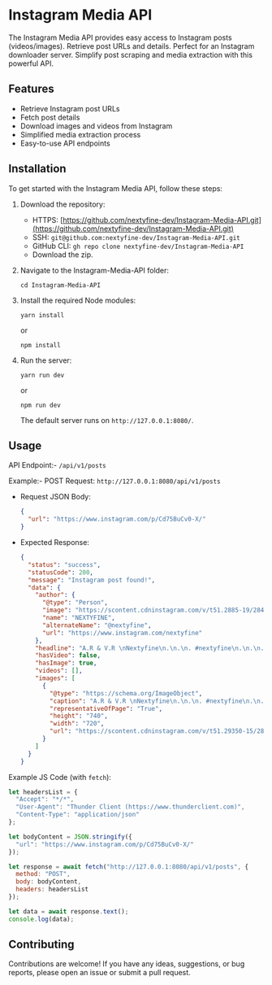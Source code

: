 # Instagram Media API

The Instagram Media API provides easy access to Instagram posts (videos/images). Retrieve post URLs and details. Perfect for an Instagram downloader server. Simplify post scraping and media extraction with this powerful API.

## Features

- Retrieve Instagram post URLs
- Fetch post details
- Download images and videos from Instagram
- Simplified media extraction process
- Easy-to-use API endpoints

## Installation

To get started with the Instagram Media API, follow these steps:

1. Download the repository:
   - HTTPS: [https://github.com/nextyfine-dev/Instagram-Media-API.git](https://github.com/nextyfine-dev/Instagram-Media-API.git)
   - SSH: `git@github.com:nextyfine-dev/Instagram-Media-API.git`
   - GitHub CLI: `gh repo clone nextyfine-dev/Instagram-Media-API`
   - Download the zip.

2. Navigate to the Instagram-Media-API folder:
   ```
   cd Instagram-Media-API
   ```

3. Install the required Node modules:
   ```
   yarn install
   ```
   or
   ```
   npm install
   ```

4. Run the server:
   ```
   yarn run dev
   ```
   or
   ```
   npm run dev
   ```
   The default server runs on `http://127.0.0.1:8080/`.

## Usage

API Endpoint:- `/api/v1/posts`

Example:-
POST Request: `http://127.0.0.1:8080/api/v1/posts`

- Request JSON Body:
  ```json
  {
    "url": "https://www.instagram.com/p/Cd75BuCv0-X/"
  }
  ```

- Expected Response:
  ```json
  {
    "status": "success",
    "statusCode": 200,
    "message": "Instagram post found!",
    "data": {
      "author": {
        "@type": "Person",
        "image": "https://scontent.cdninstagram.com/v/t51.2885-19/284537464_749720126207805_227865564929001282_n.jpg?stp=dst-jpg_s100x100&_nc_cat=106&ccb=1-7&_nc_sid=8ae9d6&_nc_ohc=xYV6H9adgHoAX-OsfYY&_nc_ht=scontent.cdninstagram.com&oh=00_AfCHTWq3I_pwNgvDKeudPgf8_sQ55BPj6i67f1nucWcSrA&oe=64B0D991",
        "name": "NEXTYFINE",
        "alternateName": "@nextyfine",
        "url": "https://www.instagram.com/nextyfine"
      },
      "headline": "A.R & V.R \nNextyfine\n.\n.\n. #nextyfine\n.\n.\n.\n#tech #technology #technologies #new #vr #ar #facebook #instadaily #it #informationtechnology #instagood #instalike #avatar #dream #info #future #art #instapic #f4f #anime #wow #l4l #img  #next #followｍe #share #all",
      "hasVideo": false,
      "hasImage": true,
      "videos": [],
      "images": [
        {
          "@type": "https://schema.org/ImageObject",
          "caption": "A.R & V.R \nNextyfine\n.\n.\n. #nextyfine\n.\n.\n.\n#tech#technology #technologies #new #vr #ar #facebook #instadaily #it #informationtechnology #instagood #instalike #avatar #dream #info #future #art #instapic #f4f #anime #wow #l4l #img  #next #followｍe #share #all",
          "representativeOfPage": "True",
          "height": "740",
          "width": "720",
          "url": "https://scontent.cdninstagram.com/v/t51.29350-15/283213452_152473727321449_1580425100400943911_n.webp?stp=dst-jpg_s640x640&_nc_cat=105&ccb=1-7&_nc_sid=8ae9d6&_nc_ohc=DGWSo2ufdH4AX_z8i_r&_nc_ht=scontent.cdninstagram.com&oh=00_AfBIHpyV2N_dmcjxbHUd_Yz6pkEJKQM4WYe2D2lVhwc8LA&oe=648E6D3D"
        }
      ]
    }
  }
  ```

Example JS Code (with `fetch`):
```javascript
let headersList = {
  "Accept": "*/*",
  "User-Agent": "Thunder Client (https://www.thunderclient.com)",
  "Content-Type": "application/json"
};

let bodyContent = JSON.stringify({
  "url": "https://www.instagram.com/p/Cd75BuCv0-X/"
});

let response = await fetch("http://127.0.0.1:8080/api/v1/posts", { 
  method: "POST",
  body: bodyContent,
  headers: headersList
});

let data = await response.text();
console.log(data);
```

## Contributing

Contributions are welcome! If you have any ideas, suggestions, or bug reports, please open an issue or submit a pull request. 
